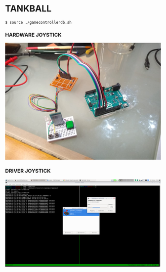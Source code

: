# TANKBALL

~~~
$ source ./gamecontrollerdb.sh
~~~

### HARDWARE JOYSTICK

![hardware](hardware.jpeg)

### DRIVER JOYSTICK

![driver](driver.png)
